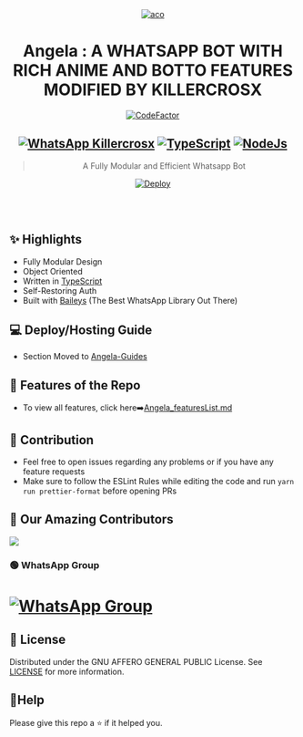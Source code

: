 <div align="center">
<a href="https://coolwallpapers.me/6161785-buidling-kimono-girl-geisha.html"><img src="https://coolwallpapers.me/th700/6161785-buidling-kimono-girl-geisha.jpg" alt="aco" border="0"></a>

# **Angela : A WHATSAPP BOT WITH RICH ANIME AND BOTTO FEATURES MODIFIED BY KILLERCROSX**

[![CodeFactor](https://www.codefactor.io/repository/github/shineiichijo/chitoge/badge)](https://www.codefactor.io/repository/github/Killercrosx/Angela)

## [![WhatsApp Killercrosx](https://img.shields.io/badge/WhatsApp-25D366?style=for-the-badge&logo=whatsapp&logoColor=white)](https://wa.me/+254798941735) [![TypeScript](https://img.shields.io/badge/TypeScript-007ACC?style=for-the-badge&logo=typescript&logoColor=white)](https://www.typescriptlang.org/) [![NodeJs](https://img.shields.io/badge/Node.js-43853D?style=for-the-badge&logo=node.js&logoColor=white)](https://nodejs.org/en/)

> A Fully Modular and Efficient Whatsapp Bot <br>

[![Deploy](https://www.herokucdn.com/deploy/button.png)](https://heroku.com/deploy)


</div><br/>
<br/>

## ✨ Highlights

-   Fully Modular Design
-   Object Oriented
-   Written in [TypeScript](https://www.typescriptlang.org/)
-   Self-Restoring Auth
-   Built with [Baileys](https://github.com/adiwajshing/baileys) (The Best
    WhatsApp Library Out There)

## 💻 Deploy/Hosting Guide

-   Section Moved to
    [Angela-Guides](https://github.com/ShineiIchigo/Chitoge-Guides/blob/main/README.md)

## 🍥 Features of the Repo

-   To view all features, click
    here➡️[Angela_featuresList.md](https://github.com/ShineiIchigo/Chitoge/blob/main/Features.md)

## 💪 Contribution

-   Feel free to open issues regarding any problems or if you have any feature requests
-   Make sure to follow the ESLint Rules while editing the code and run
    `yarn run prettier-format` before opening PRs

##  🚀 Our Amazing Contributors

<a href="https://github.com/ShineiIchijo/Chitoge/graphs/contributors">
  <img src="https://contrib.rocks/image?repo=ShineiIchijo/Chitoge" />
</a>


### 🟢 WhatsApp Group

# [![WhatsApp Group](https://img.shields.io/badge/WhatsApp-25D366?style=for-the-badge&logo=whatsapp&logoColor=white)](https://chat.whatsapp.com/KnKvFXVhCyu7jKgdDadajC)

## 📄 License

Distributed under the GNU AFFERO GENERAL PUBLIC License. See [LICENSE](/LICENSE)
for more information.

## 🚀Help
Please give this repo a ⭐ if it helped you.
 
